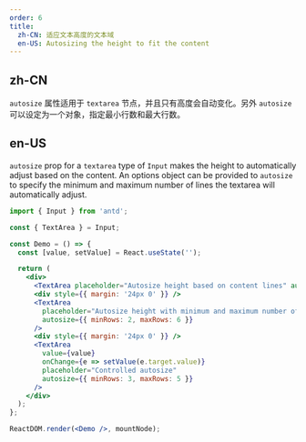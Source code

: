 ```yaml
---
order: 6
title:
  zh-CN: 适应文本高度的文本域
  en-US: Autosizing the height to fit the content
---
```


## zh-CN

`autosize` 属性适用于 `textarea` 节点，并且只有高度会自动变化。另外 `autosize` 可以设定为一个对象，指定最小行数和最大行数。

## en-US

`autosize` prop for a `textarea` type of `Input` makes the height to automatically adjust based on the content. An options object can be provided to `autosize` to specify the minimum and maximum number of lines the textarea will automatically adjust.

```jsx
import { Input } from 'antd';

const { TextArea } = Input;

const Demo = () => {
  const [value, setValue] = React.useState('');

  return (
    <div>
      <TextArea placeholder="Autosize height based on content lines" autosize />
      <div style={{ margin: '24px 0' }} />
      <TextArea
        placeholder="Autosize height with minimum and maximum number of lines"
        autosize={{ minRows: 2, maxRows: 6 }}
      />
      <div style={{ margin: '24px 0' }} />
      <TextArea
        value={value}
        onChange={e => setValue(e.target.value)}
        placeholder="Controlled autosize"
        autosize={{ minRows: 3, maxRows: 5 }}
      />
    </div>
  );
};

ReactDOM.render(<Demo />, mountNode);
```
